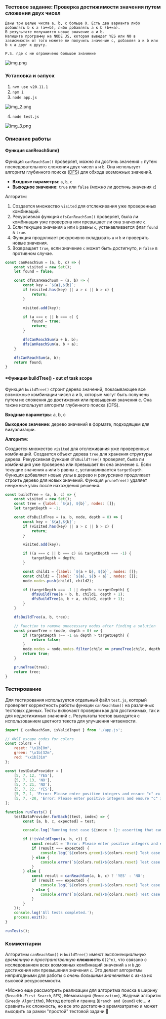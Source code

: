 ### Тестовое задание: Проверка достижимости значения путем сложения двух чисел
```
Даны три целые числа a, b, c больше 0. Есть два варианта либо добавлять b к a (a+=b), либо добавлять a к b (b+=a).  
В результате получаются новые значение а и b. 
Напишите программу на NODE JS, которая выведет YES или NO в зависимости от того можете ли получить значение c, добавляя a к b или b к a друг к другу.

P.S. где с не ограничено большое значение
```
![img.png](img.png)

### Установка и запуск
1. `nvm use v20.11.1` 
2. `npm i`
3. `node app.js`

![img_2.png](img_2.png)

4. `node test.js`

![img_3.png](img_3.png)

### Описание работы

#### Функция canReachSum()

Функция `canReachSum()` проверяет, можно ли достичь значения `c` путем последовательного сложения двух чисел `a` и `b`. 
Она использует алгоритм глубинного поиска ([DFS](https://en.wikipedia.org/wiki/Depth-first_search)) для обхода возможных значений.

- **Входные параметры**: `a`, `b`, `c`
- **Выходное значение**: `true` или `false` (можно ли достичь значения `c`)

Алгоритм:
1. Создается множество `visited` для отслеживания уже проверенных комбинаций.
2. Рекурсивная функция `dfsCanReachSum()` проверяет, была ли комбинация уже проверена или превышает ли она значение `c`.
3. Если текущие значения `a` или `b` равны `c`, устанавливается флаг `found` в `true`.
4. Функция продолжает рекурсивно складывать `a` и `b` и проверять новые значения.
5. Возвращает `true`, если значение `c` может быть достигнуто, и `false` в противном случае.

```javascript
const canReachSum = (a, b, c) => {
    const visited = new Set();
    let found = false;

    const dfsCanReachSum = (a, b) => {
        const key = `${a},${b}`;
        if (visited.has(key) || a > c || b > c) {
            return;
        }

        visited.add(key);

        if (a === c || b === c) {
            found = true;
            return;
        }

        dfsCanReachSum(a + b, b);
        dfsCanReachSum(a, b + a);
    }

    dfsCanReachSum(a, b);
    return found;
}
```

#### *Функция buildTree() - out of task scope
Функция `buildTree()` строит дерево значений, показывающее все возможные комбинации чисел a и b, которые могут быть 
получены путем их сложения до достижения или превышения значения c. Она также использует алгоритм глубинного поиска (DFS).

**Входные параметры**: a, b, c

**Выходное значение**: дерево значений в формате, подходящем для визуализации.

**Алгоритм**:

Создается множество `visited` для отслеживания уже проверенных комбинаций.
Создается объект дерева `tree` для хранения структуры дерева.
Рекурсивная функция `dfsBuildTree()` проверяет, была ли комбинация уже проверена или превышает ли она значение c.
Если текущие значения `a` или `b` равны `c`, устанавливается `targetDepth`.
Функция добавляет новые узлы в дерево и рекурсивно продолжает строить дерево для новых значений.
Функция `pruneTree()` удаляет ненужные узлы после нахождения решения.

```javascript
const buildTree = (a, b, c) => {
    const visited = new Set();
    const tree = {label: `${a}, ${b}`, nodes: []};
    let targetDepth = -1;

    const dfsBuildTree = (a, b, node, depth = 0) => {
        const key = `${a},${b}`;
        if (visited.has(key) || a > c || b > c) {
            return;
        }

        visited.add(key);

        if ((a === c || b === c) && targetDepth === -1) {
            targetDepth = depth;
        }

        const child1 = {label: `${a + b}, ${b}`, nodes: []};
        const child2 = {label: `${a}, ${b + a}`, nodes: []};
        node.nodes.push(child1, child2);

        if (targetDepth === -1 || depth < targetDepth) {
            dfsBuildTree(a + b, b, child1, depth + 1);
            dfsBuildTree(a, b + a, child2, depth + 1);
        }
    }

    dfsBuildTree(a, b, tree);

    // Function to remove unnecessary nodes after finding a solution
    const pruneTree = (node, depth = 0) => {
        if (targetDepth !== -1 && depth > targetDepth) {
            return false;
        }
        node.nodes = node.nodes.filter(child => pruneTree(child, depth + 1));
        return true;
    }

    pruneTree(tree);
    return tree;
}
```

### Тестирование
Для тестирования используется отдельный файл `test.js`, который проверяет корректность работы функции `canReachSum()` на 
различных тестовых данных. 
Тесты включают проверки как для достижимых, так и для недостижимых значений `c`. 
Результаты тестов выводятся с использованием цветного текста для улучшения читаемости.

```javascript
import { canReachSum, isValidInput } from './app.js';

// ANSI escape codes for colors
const colors = {
    reset: "\x1b[0m",
    green: "\x1b[32m",
    red: "\x1b[31m"
};

const testDataProvider = [
    [5, 7, 12, 'YES'],
    [5, 7, 13, 'NO'],
    [5, 7, 21, 'NO'],
    [5, 7, 22, 'YES'],
    [5, 7, 1, 'Error: Please enter positive integers and ensure "c" >= "a" + "b".'],
    [5, 7, -20, 'Error: Please enter positive integers and ensure "c" >= "a" + "b".']
];

function runTests() {
    testDataProvider.forEach((test, index) => {
        const [a, b, c, expected] = test;

        console.log(`Running test case ${index + 1}: asserting that canReachSum(${a}, ${b}, ${c}) will return '${expected}'`);

        if (!isValidInput(a, b, c)) {
            const result = 'Error: Please enter positive integers and ensure "c" >= "a" + "b".';
            if (result === expected) {
                console.log(`${colors.green}✓${colors.reset} Test case ${index + 1} passed.\n`);
            } else {
                console.error(`${colors.red}✗${colors.reset} Test case ${index + 1} failed. Expected: ${expected}, but got: ${result}\n`);
            }
        } else {
            const result = canReachSum(a, b, c) ? 'YES' : 'NO';
            if (result === expected) {
                console.log(`${colors.green}✓${colors.reset} Test case ${index + 1} passed.\n`);
            } else {
                console.error(`${colors.red}✗${colors.reset} Test case ${index + 1} failed. Expected: ${expected}, but got: ${result}\n`);
            }
        }
    });
    console.log('All tests completed.');
    process.exit();
}

runTests();
```

### Комментарии
Алгоритмы `canReachSum()` и `buildTree()` имеют *экспоненциальную временную* и *пространственную* **сложность** `O(2^n)`, что связано с 
исследованием всех возможных комбинаций значений `a` и `b` до достижения или превышения значения `c`.
Это делает алгоритмы непригодными для работы с *очень большими значениями* c из-за их высокой ресурсоемкости.

*Можно еще рассмотреть реализации для алгоритма поиска в ширину (`Breadth-First Search`, `BFS`), Мемоизация (`Memoization`),
Жадный алгоритм (`Greedy Algorithm`), Метод ветвей и границ (`Branch and Bound`) etc... и сравнить их сложность, 
но все это достаточно времязатратно и может выходить за рамки "простой" тестовой задачи 🤔
